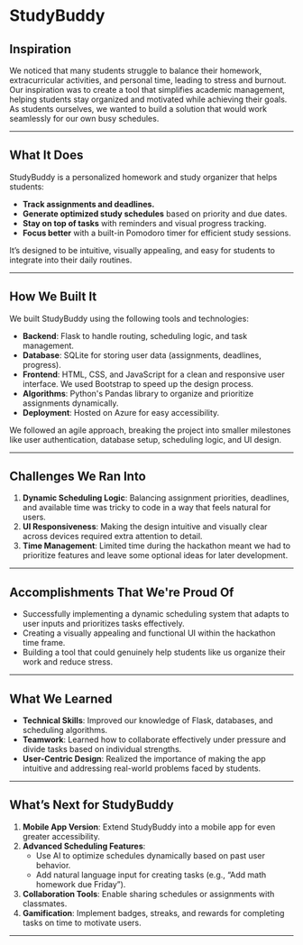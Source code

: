 # StudyBuddy

## Inspiration  
We noticed that many students struggle to balance their homework, extracurricular activities, and personal time, leading to stress and burnout. Our inspiration was to create a tool that simplifies academic management, helping students stay organized and motivated while achieving their goals. As students ourselves, we wanted to build a solution that would work seamlessly for our own busy schedules.  

---

## What It Does  
StudyBuddy is a personalized homework and study organizer that helps students:  
- **Track assignments and deadlines.**  
- **Generate optimized study schedules** based on priority and due dates.  
- **Stay on top of tasks** with reminders and visual progress tracking.  
- **Focus better** with a built-in Pomodoro timer for efficient study sessions.  

It’s designed to be intuitive, visually appealing, and easy for students to integrate into their daily routines.  

---

## How We Built It  
We built StudyBuddy using the following tools and technologies:  
- **Backend**: Flask to handle routing, scheduling logic, and task management.  
- **Database**: SQLite for storing user data (assignments, deadlines, progress).  
- **Frontend**: HTML, CSS, and JavaScript for a clean and responsive user interface. We used Bootstrap to speed up the design process.  
- **Algorithms**: Python's Pandas library to organize and prioritize assignments dynamically.  
- **Deployment**: Hosted on Azure for easy accessibility.  

We followed an agile approach, breaking the project into smaller milestones like user authentication, database setup, scheduling logic, and UI design.  

---

## Challenges We Ran Into  
1. **Dynamic Scheduling Logic**: Balancing assignment priorities, deadlines, and available time was tricky to code in a way that feels natural for users.  
2. **UI Responsiveness**: Making the design intuitive and visually clear across devices required extra attention to detail.  
3. **Time Management**: Limited time during the hackathon meant we had to prioritize features and leave some optional ideas for later development.  

---

## Accomplishments That We're Proud Of  
- Successfully implementing a dynamic scheduling system that adapts to user inputs and prioritizes tasks effectively.  
- Creating a visually appealing and functional UI within the hackathon time frame.  
- Building a tool that could genuinely help students like us organize their work and reduce stress.  

---

## What We Learned  
- **Technical Skills**: Improved our knowledge of Flask, databases, and scheduling algorithms.  
- **Teamwork**: Learned how to collaborate effectively under pressure and divide tasks based on individual strengths.  
- **User-Centric Design**: Realized the importance of making the app intuitive and addressing real-world problems faced by students.  

---

## What’s Next for StudyBuddy  
1. **Mobile App Version**: Extend StudyBuddy into a mobile app for even greater accessibility.  
2. **Advanced Scheduling Features**:  
   - Use AI to optimize schedules dynamically based on past user behavior.  
   - Add natural language input for creating tasks (e.g., “Add math homework due Friday”).  
3. **Collaboration Tools**: Enable sharing schedules or assignments with classmates.  
4. **Gamification**: Implement badges, streaks, and rewards for completing tasks on time to motivate users.  

---
